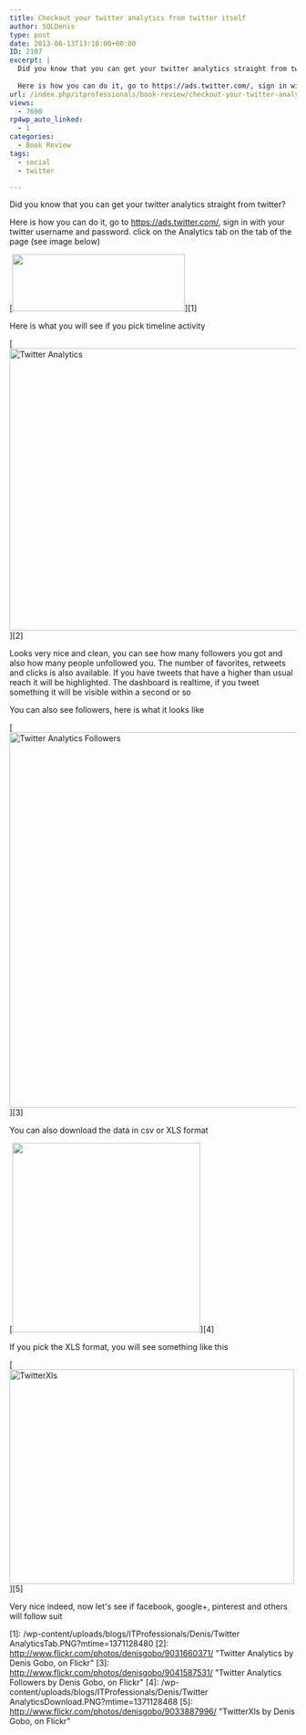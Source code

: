 ```yaml
---
title: Checkout your twitter analytics from twitter itself
author: SQLDenis
type: post
date: 2013-06-13T13:10:00+00:00
ID: 2107
excerpt: |
  Did you know that you can get your twitter analytics straight from twitter?
  
  Here is how you can do it, go to https://ads.twitter.com/, sign in with your twitter username and password. click on the Analytics tab on the tab of the page (see image below&hellip;
url: /index.php/itprofessionals/book-review/checkout-your-twitter-analytics-from/
views:
  - 7690
rp4wp_auto_linked:
  - 1
categories:
  - Book Review
tags:
  - social
  - twitter

---
```

Did you know that you can get your twitter analytics straight from twitter?

Here is how you can do it, go to https://ads.twitter.com/, sign in with your twitter username and password. click on the Analytics tab on the tab of the page (see image below)

[<img alt="" src="/wp-content/uploads/blogs/ITProfessionals/Denis/Twitter AnalyticsTab.PNG?mtime=1371128480" width="303" height="100" />][1]

Here is what you will see if you pick timeline activity

[<img src="http://farm4.staticflickr.com/3710/9031660371_a5b88d2543_c.jpg" width="800" height="495" alt="Twitter Analytics" />][2]
  
  
Looks very nice and clean, you can see how many followers you got and also how many people unfollowed you. The number of favorites, retweets and clicks is also available. If you have tweets that have a higher than usual reach it will be highlighted. The dashboard is realtime, if you tweet something it will be visible within a second or so

You can also see followers, here is what it looks like

[<img src="http://farm6.staticflickr.com/5528/9041587531_81720b6b14_c.jpg" width="800" height="658" alt="Twitter Analytics Followers" />][3]

You can also download the data in csv or XLS format
  
[<img alt="" src="/wp-content/uploads/blogs/ITProfessionals/Denis/Twitter AnalyticsDownload.PNG?mtime=1371128468" width="330" height="332" />][4]

If you pick the XLS format, you will see something like this

[<img src="http://farm6.staticflickr.com/5487/9033887996_06e6a16b74.jpg" width="500" height="376" alt="TwitterXls" />][5]

Very nice indeed, now let's see if facebook, google+, pinterest and others will follow suit

 [1]: /wp-content/uploads/blogs/ITProfessionals/Denis/Twitter AnalyticsTab.PNG?mtime=1371128480
 [2]: http://www.flickr.com/photos/denisgobo/9031660371/ "Twitter Analytics by Denis Gobo, on Flickr"
 [3]: http://www.flickr.com/photos/denisgobo/9041587531/ "Twitter Analytics Followers by Denis Gobo, on Flickr"
 [4]: /wp-content/uploads/blogs/ITProfessionals/Denis/Twitter AnalyticsDownload.PNG?mtime=1371128468
 [5]: http://www.flickr.com/photos/denisgobo/9033887996/ "TwitterXls by Denis Gobo, on Flickr"